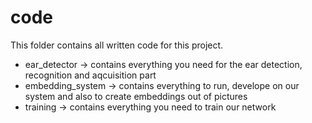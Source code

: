 # code
This folder contains all written code for this project.
- ear_detector -> contains everything you need for the ear detection, recognition and aqcuisition part
- embedding_system -> contains everything to run, develope on our system and also to create embeddings out of pictures
- training -> contains everything you need to train our network
